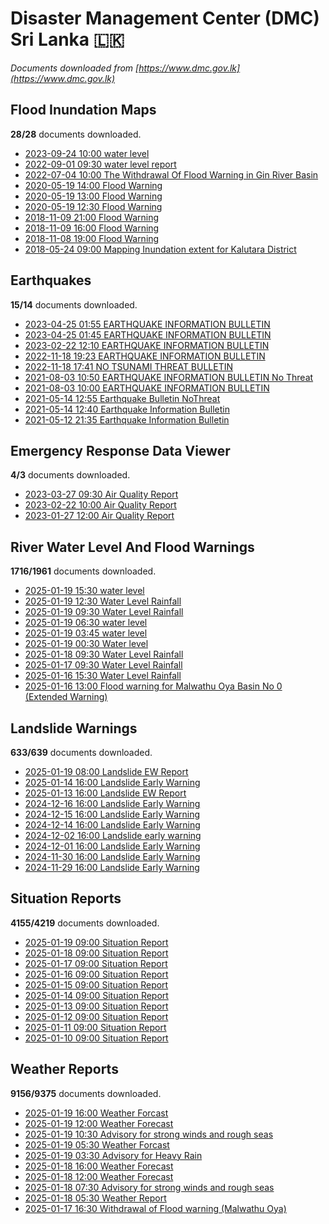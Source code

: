 # Disaster Management Center (DMC) Sri Lanka :sri_lanka:

*Documents downloaded from [https://www.dmc.gov.lk](https://www.dmc.gov.lk)*

## Flood Inundation Maps

**28/28** documents downloaded.

* [2023-09-24 10:00 water level](data/flood-inundation-maps/20230924.1000.water-level.pdf)
* [2022-09-01 09:30 water level report](data/flood-inundation-maps/20220901.0930.water-level-report.pdf)
* [2022-07-04 10:00 The Withdrawal Of Flood Warning in Gin River Basin](data/flood-inundation-maps/20220704.1000.the-withdrawal-of-flood-warning-in-gin-river-basin.pdf)
* [2020-05-19 14:00 Flood Warning](data/flood-inundation-maps/20200519.1400.flood-warning.pdf)
* [2020-05-19 13:00 Flood Warning](data/flood-inundation-maps/20200519.1300.flood-warning.pdf)
* [2020-05-19 12:30 Flood Warning](data/flood-inundation-maps/20200519.1230.flood-warning.pdf)
* [2018-11-09 21:00 Flood Warning](data/flood-inundation-maps/20181109.2100.flood-warning.PDF)
* [2018-11-09 16:00 Flood Warning](data/flood-inundation-maps/20181109.1600.flood-warning.PDF)
* [2018-11-08 19:00 Flood Warning](data/flood-inundation-maps/20181108.1900.flood-warning.PDF)
* [2018-05-24 09:00 Mapping Inundation extent for Kalutara District](data/flood-inundation-maps/20180524.0900.mapping-inundation-extent-for-kalutara-district.pdf)

## Earthquakes

**15/14** documents downloaded.

* [2023-04-25 01:55 EARTHQUAKE INFORMATION BULLETIN](data/earthquakes/20230425.0155.earthquake-information-bulletin.pdf)
* [2023-04-25 01:45 EARTHQUAKE INFORMATION BULLETIN](data/earthquakes/20230425.0145.earthquake-information-bulletin.pdf)
* [2023-02-22 12:10 EARTHQUAKE INFORMATION BULLETIN](data/earthquakes/20230222.1210.earthquake-information-bulletin.pdf)
* [2022-11-18 19:23 EARTHQUAKE INFORMATION BULLETIN](data/earthquakes/20221118.1923.earthquake-information-bulletin.pdf)
* [2022-11-18 17:41 NO TSUNAMI THREAT BULLETIN](data/earthquakes/20221118.1741.no-tsunami-threat-bulletin.pdf)
* [2021-08-03 10:50 EARTHQUAKE INFORMATION BULLETIN No Threat](data/earthquakes/20210803.1050.earthquake-information-bulletin-no-threat.pdf)
* [2021-08-03 10:00 EARTHQUAKE INFORMATION BULLETIN](data/earthquakes/20210803.1000.earthquake-information-bulletin.pdf)
* [2021-05-14 12:55 Earthquake Bulletin NoThreat](data/earthquakes/20210514.1255.earthquake-bulletin-nothreat.pdf)
* [2021-05-14 12:40 Earthquake Information Bulletin](data/earthquakes/20210514.1240.earthquake-information-bulletin.pdf)
* [2021-05-12 21:35 Earthquake Information Bulletin](data/earthquakes/20210512.2135.earthquake-information-bulletin.pdf)

## Emergency Response Data Viewer

**4/3** documents downloaded.

* [2023-03-27 09:30 Air Quality Report](data/emergency-response-data-viewer/20230327.0930.air-quality-report.pdf)
* [2023-02-22 10:00 Air Quality Report](data/emergency-response-data-viewer/20230222.1000.air-quality-report.pdf)
* [2023-01-27 12:00 Air Quality Report](data/emergency-response-data-viewer/20230127.1200.air-quality-report.pdf)

## River Water Level And Flood Warnings

**1716/1961** documents downloaded.

* [2025-01-19 15:30 water level](data/river-water-level-and-flood-warnings/20250119.1530.water-level.jpg)
* [2025-01-19 12:30 Water Level  Rainfall](data/river-water-level-and-flood-warnings/20250119.1230.water-level-rainfall.jpg)
* [2025-01-19 09:30 Water Level  Rainfall](data/river-water-level-and-flood-warnings/20250119.0930.water-level-rainfall.jpg)
* [2025-01-19 06:30 water level](data/river-water-level-and-flood-warnings/20250119.0630.water-level.jpg)
* [2025-01-19 03:45 water level](data/river-water-level-and-flood-warnings/20250119.0345.water-level.jpg)
* [2025-01-19 00:30 Water level](data/river-water-level-and-flood-warnings/20250119.0030.water-level.jpg)
* [2025-01-18 09:30 Water Level  Rainfall](data/river-water-level-and-flood-warnings/20250118.0930.water-level-rainfall.jpg)
* [2025-01-17 09:30 Water Level  Rainfall](data/river-water-level-and-flood-warnings/20250117.0930.water-level-rainfall.jpg)
* [2025-01-16 15:30 Water Level  Rainfall](data/river-water-level-and-flood-warnings/20250116.1530.water-level-rainfall.jpg)
* [2025-01-16 13:00 Flood warning for Malwathu Oya Basin  No 0  (Extended Warning)](data/river-water-level-and-flood-warnings/20250116.1300.flood-warning-for-malwathu-oya-basin-no-0-extended-warning.pdf)

## Landslide Warnings

**633/639** documents downloaded.

* [2025-01-19 08:00 Landslide EW Report](data/landslide-warnings/20250119.0800.landslide-ew-report.pdf)
* [2025-01-14 16:00 Landslide Early Warning](data/landslide-warnings/20250114.1600.landslide-early-warning.pdf)
* [2025-01-13 16:00 Landslide EW Report](data/landslide-warnings/20250113.1600.landslide-ew-report.pdf)
* [2024-12-16 16:00 Landslide Early Warning](data/landslide-warnings/20241216.1600.landslide-early-warning.pdf)
* [2024-12-15 16:00 Landslide Early Warning](data/landslide-warnings/20241215.1600.landslide-early-warning.pdf)
* [2024-12-14 16:00 Landslide Early Warning](data/landslide-warnings/20241214.1600.landslide-early-warning.pdf)
* [2024-12-02 16:00 Landslide early warning](data/landslide-warnings/20241202.1600.landslide-early-warning.pdf)
* [2024-12-01 16:00 Landslide Early Warning](data/landslide-warnings/20241201.1600.landslide-early-warning.pdf)
* [2024-11-30 16:00 Landslide Early Warning](data/landslide-warnings/20241130.1600.landslide-early-warning.pdf)
* [2024-11-29 16:00 Landslide Early Warning](data/landslide-warnings/20241129.1600.landslide-early-warning.pdf)

## Situation Reports

**4155/4219** documents downloaded.

* [2025-01-19 09:00 Situation Report](data/situation-reports/20250119.0900.situation-report.pdf)
* [2025-01-18 09:00 Situation Report](data/situation-reports/20250118.0900.situation-report.pdf)
* [2025-01-17 09:00 Situation Report](data/situation-reports/20250117.0900.situation-report.pdf)
* [2025-01-16 09:00 Situation Report](data/situation-reports/20250116.0900.situation-report.pdf)
* [2025-01-15 09:00 Situation Report](data/situation-reports/20250115.0900.situation-report.pdf)
* [2025-01-14 09:00 Situation Report](data/situation-reports/20250114.0900.situation-report.pdf)
* [2025-01-13 09:00 Situation Report](data/situation-reports/20250113.0900.situation-report.pdf)
* [2025-01-12 09:00 Situation Report](data/situation-reports/20250112.0900.situation-report.pdf)
* [2025-01-11 09:00 Situation Report](data/situation-reports/20250111.0900.situation-report.pdf)
* [2025-01-10 09:00 Situation Report](data/situation-reports/20250110.0900.situation-report.pdf)

## Weather Reports

**9156/9375** documents downloaded.

* [2025-01-19 16:00 Weather Forcast](data/weather-reports/20250119.1600.weather-forcast.pdf)
* [2025-01-19 12:00 Weather Forecast](data/weather-reports/20250119.1200.weather-forecast.pdf)
* [2025-01-19 10:30 Advisory for strong winds and rough seas](data/weather-reports/20250119.1030.advisory-for-strong-winds-and-rough-seas.pdf)
* [2025-01-19 05:30 Weather Forcast](data/weather-reports/20250119.0530.weather-forcast.pdf)
* [2025-01-19 03:30 Advisory for Heavy Rain](data/weather-reports/20250119.0330.advisory-for-heavy-rain.pdf)
* [2025-01-18 16:00 Weather Forecast](data/weather-reports/20250118.1600.weather-forecast.pdf)
* [2025-01-18 12:00 Weather Forecast](data/weather-reports/20250118.1200.weather-forecast.pdf)
* [2025-01-18 07:30 Advisory for strong winds and rough seas](data/weather-reports/20250118.0730.advisory-for-strong-winds-and-rough-seas.pdf)
* [2025-01-18 05:30 Weather Report](data/weather-reports/20250118.0530.weather-report.pdf)
* [2025-01-17 16:30 Withdrawal of Flood warning (Malwathu Oya)](data/weather-reports/20250117.1630.withdrawal-of-flood-warning-malwathu-oya.pdf)
